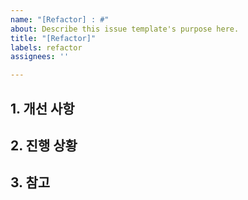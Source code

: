 ```yaml
---
name: "[Refactor] : #"
about: Describe this issue template's purpose here.
title: "[Refactor]"
labels: refactor
assignees: ''

---
```


## 1. 개선 사항


## 2. 진행 상황


## 3. 참고
